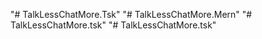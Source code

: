 "# TalkLessChatMore.Tsk" 
"# TalkLessChatMore.Mern" 
"# TalkLessChatMore.tsk" 
"# TalkLessChatMore.tsk" 
